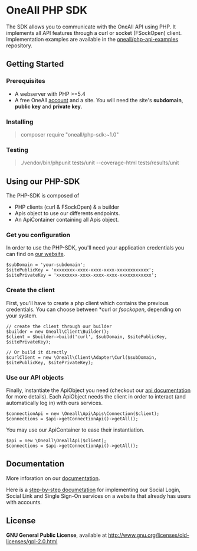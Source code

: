 OneAll PHP SDK
==============

The SDK allows you to communicate with the OneAll API using PHP. It implements all API features through a curl or socket (FSockOpen) client. Implementation examples are available in the [oneall/php-api-examples](https://github.com/oneall/php-api-examples) repository.

## Getting Started


### Prerequisites

* A webserver with PHP >=5.4
* A free OneAll [account](app.oneall.com) and a site. You will need the site's **subdomain**, **public key** and **private key**.

### Installing

> composer require "oneall/php-sdk:~1.0"

### Testing

> ./vendor/bin/phpunit tests/unit --coverage-html tests/results/unit


Using our PHP-SDK
-----------------

The PHP-SDK is composed of
* PHP clients (curl & FSockOpen) & a builder
* Apis object to use our differents endpoints.
* An ApiContainer containing all Apis object.

### Get you configuration

In order to use the PHP-SDK, you'll need your application credentials you can find on [our website](app.oneall.com).

    $subDomain = 'your-subdomain';
    $sitePublicKey = 'xxxxxxxx-xxxx-xxxx-xxxx-xxxxxxxxxxxx';
    $sitePrivateKey = 'xxxxxxxx-xxxx-xxxx-xxxx-xxxxxxxxxxxx';

### Create the client

First, you'll have to create a php client which contains the previous credentials. You can choose between *curl or 
*fsockopen*, depending on your system.

    // create the client through our builder
    $builder = new Oneall\Client\Builder();
    $client = $builder->build('curl', $subDomain, $sitePublicKey, $sitePrivateKey);
    
    // Or build it directly
    $curlClient = new \Oneall\Client\Adapter\Curl($subDomain, $sitePublicKey, $sitePrivateKey);

### Use our API objects

Finally, instantiate the ApiObject you need (checkout our [api documentation](http://docs.oneall.com/api/resources/)
for more details). Each ApiObject needs the client in order to interact (and automatically log in) with ours services.

    $connectionApi = new \Oneall\Api\Apis\Connection($client);
    $connections = $api->getConnectionApi()->getAll();

You may use our ApiContainer to ease their instantiation.

    $api = new \Oneall\OneallApi($client);
    $connections = $api->getConnectionApi()->getAll();
    

Documentation
-------------

More inforation on our [documentation](http://docs.oneall.com/api/resources/). 

Here is a [step-by-step documetation](http://docs.oneall.com/services/implementation-guide/) for implementing our 
Social Login, Social Link and Single Sign-On services on a website that already has users with accounts.


License
-------

**GNU General Public License**, available at http://www.gnu.org/licenses/old-licenses/gpl-2.0.html
